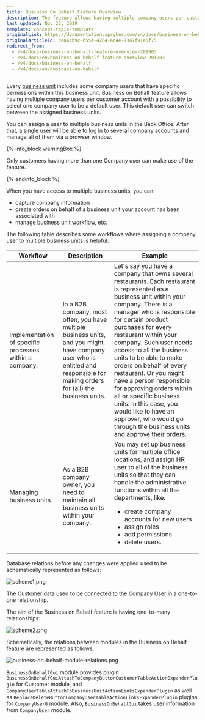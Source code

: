```yaml
---
title: Business On Behalf Feature Overview
description: The feature allows having multiple company users per customer account with a possibility to select one company user to be a default user.
last_updated: Nov 22, 2019
template: concept-topic-template
originalLink: https://documentation.spryker.com/v4/docs/business-on-behalf-feature-overview-201903
originalArticleId: cea6cb9c-b554-4264-ac4e-7347f91e5f75
redirect_from:
  - /v4/docs/business-on-behalf-feature-overview-201903
  - /v4/docs/en/business-on-behalf-feature-overview-201903
  - /v4/docs/business-on-behalf
  - /v4/docs/en/business-on-behalf
---
```


Every [business unit](/docs/scos/user/features/{{page.version}}/company-account-feature-overview/business-units-overview.html) includes some company users that have specific permissions within this business unit. Business on Behalf feature allows having multiple company users per customer account with a possibility to select one company user to be a default user. This default user can switch between the assigned business units.

You can assign a user to multiple business units in the Back Office. After that, a single user will be able to log in to several company accounts and manage all of them via a browser window.

{% info_block warningBox %}

Only customers having more than one Company user can make use of the feature.

{% endinfo_block %}

When you have access to multiple business units, you can:

* capture company information
* create orders on behalf of a business unit your account has been associated with
* manage business unit workflow, etc.

The following table describes some workflows where assigning a company user to multiple business units is helpful:

| Workflow | Description | Example |
| --- | --- | --- |
| Implementation of specific processes within a company. | In a B2B company, most often, you have multiple business units, and you might have company user who is entitled and responsible for making orders for (all) the business units. | Let's say you have a company that owns several restaurants. Each restaurant is represented as a business unit within your company. There is a manager who is responsible for certain product purchases for every restaurant within your company. Such user needs access to all the business units to be able to make orders on behalf of every restaurant. Or you might have a person responsible for approving orders within all or specific business units. In this case, you would like to have an approver, who would go through the business units and approve their orders.|
|Managing business units. | As a B2B company owner, you need to maintain all business units within your company. | You may set up business units for multiple office locations, and assign HR user to all of the business units so that they can handle the administrative functions within all the departments, like:<ul><li>create company accounts for new users</li><li>assign roles</li><li>add permissions</li><li>delete users.</li></ul> |

Database relations before any changes were applied used to be schematically represented as follows:

![scheme1.png](https://spryker.s3.eu-central-1.amazonaws.com/docs/Features/Company+Account+Management/Business+on+Behalf/Business+on+Behalf+Feature+Overview/scheme1.png) 

The Customer data used to be connected to the Company User in a one-to-one relationship.

The aim of the Business on Behalf feature is having one-to-many relationships:


![scheme2.png](https://spryker.s3.eu-central-1.amazonaws.com/docs/Features/Company+Account+Management/Business+on+Behalf/Business+on+Behalf+Feature+Overview/scheme2.png) 

Schematically, the relations between modules in the Business on Behalf feature are represented as follows:

![business-on-behalf-module-relations.png](https://spryker.s3.eu-central-1.amazonaws.com/docs/Features/Company+Account+Management/Business+on+Behalf/Business+on+Behalf+Feature+Overview/business-on-behalf-module-relations.png) 

`BusinessOnBehalfGui` module provides plugin `BusinessOnBehalfGuiAttachToCompanyButtonCustomerTableActionExpanderPlugin` for Customer module, and `CompanyUserTableAttachToBusinessUnitActionLinksExpanderPlugin` as well as `ReplaceDeleteButtonCompanyUserTableActionLinksExpanderPlugin` plugins for `CompanyUserG` module. Also, `BusinessOnBehalfGui` takes user information from `CompanyUser` module.